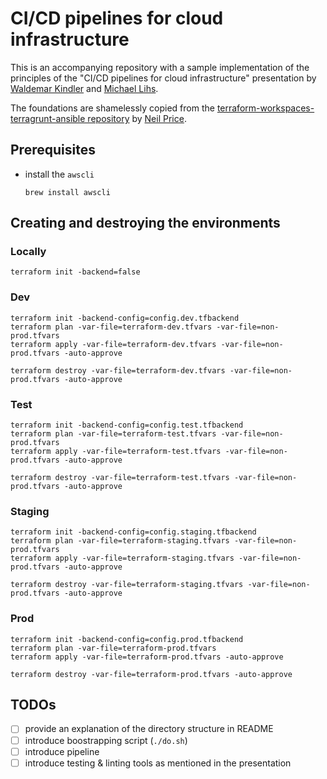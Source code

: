 # CI/CD pipelines for cloud infrastructure

This is an accompanying repository with a sample implementation of the principles of the "CI/CD pipelines for cloud infrastructure" presentation by [Waldemar Kindler](https://www.github.com/kindlertw) and [Michael Lihs](https://www.github.com/michaellihs).

The foundations are shamelessly copied from the [terraform-workspaces-terragrunt-ansible repository](https://github.com/neilpricetw/terraform-workspaces-terragrunt-ansible) by [Neil Price](https://github.com/neilpricetw).

## Prerequisites

- install the `awscli`

   ```shell
   brew install awscli
   ```

## Creating and destroying the environments

### Locally

```
terraform init -backend=false
```

### Dev 
```
terraform init -backend-config=config.dev.tfbackend
terraform plan -var-file=terraform-dev.tfvars -var-file=non-prod.tfvars
terraform apply -var-file=terraform-dev.tfvars -var-file=non-prod.tfvars -auto-approve

terraform destroy -var-file=terraform-dev.tfvars -var-file=non-prod.tfvars -auto-approve
```

### Test
```
terraform init -backend-config=config.test.tfbackend
terraform plan -var-file=terraform-test.tfvars -var-file=non-prod.tfvars
terraform apply -var-file=terraform-test.tfvars -var-file=non-prod.tfvars -auto-approve

terraform destroy -var-file=terraform-test.tfvars -var-file=non-prod.tfvars -auto-approve
```

### Staging
```
terraform init -backend-config=config.staging.tfbackend
terraform plan -var-file=terraform-staging.tfvars -var-file=non-prod.tfvars
terraform apply -var-file=terraform-staging.tfvars -var-file=non-prod.tfvars -auto-approve

terraform destroy -var-file=terraform-staging.tfvars -var-file=non-prod.tfvars -auto-approve
```

### Prod
```
terraform init -backend-config=config.prod.tfbackend
terraform plan -var-file=terraform-prod.tfvars
terraform apply -var-file=terraform-prod.tfvars -auto-approve

terraform destroy -var-file=terraform-prod.tfvars -auto-approve
```

## TODOs

- [ ] provide an explanation of the directory structure in README
- [ ] introduce boostrapping script (`./do.sh`)
- [ ] introduce pipeline
- [ ] introduce testing & linting tools as mentioned in the presentation
